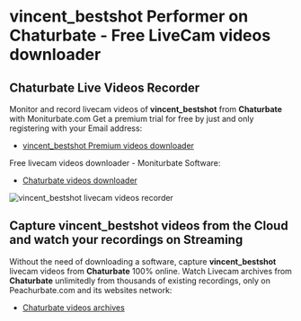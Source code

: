 # vincent_bestshot Performer on Chaturbate - Free LiveCam videos downloader

## Chaturbate Live Videos Recorder

Monitor and record livecam videos of **vincent_bestshot** from **Chaturbate** with Moniturbate.com
Get a premium trial for free by just and only registering with your Email address:
* [vincent_bestshot Premium videos downloader](https://moniturbate.com/request-demo-licence-key.html)

Free livecam videos downloader - Moniturbate Software:
* [Chaturbate videos downloader](https://moniturbate.com/moniturbate-download-software.html)

![vincent_bestshot livecam videos recorder](https://peachurnet.com/templates/moniturbate-software.png)


## Capture vincent_bestshot videos from the Cloud and watch your recordings on Streaming

Without the need of downloading a software, capture **vincent_bestshot** livecam videos from **Chaturbate** 100% online.
Watch Livecam archives from **Chaturbate** unlimitedly from thousands of existing recordings, only on Peachurbate.com and its websites network:
* [Chaturbate videos archives](https://peachurnet.com/)